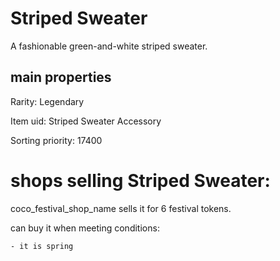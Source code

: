 # Striped Sweater

A fashionable green-and-white striped sweater.

## main properties

Rarity: Legendary

Item uid: Striped Sweater Accessory

Sorting priority: 17400

# shops selling Striped Sweater:

coco_festival_shop_name sells it for 6 festival tokens.

  can buy it when meeting conditions: 

    - it is spring